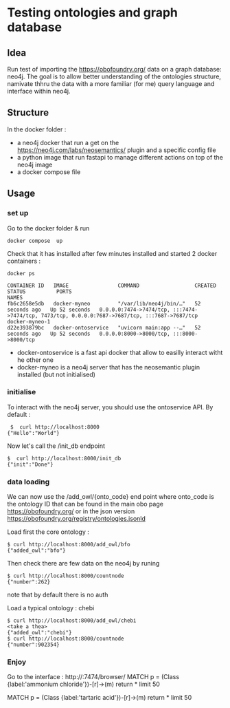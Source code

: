 # Testing ontologies and graph database

## Idea
Run test of importing the https://obofoundry.org/ data on a graph database: neo4j. The goal is to allow better understanding of the ontologies structure, namivate thhru the data with a more familiar (for me) query language and interface within neo4j.


## Structure
In the docker folder :

 - a neo4j docker that run a get on the https://neo4j.com/labs/neosemantics/ plugin and a specific config file 
 - a python image that run fastapi to manage different actions on top of the neo4j image
 - a docker compose file

## Usage

### set up
Go to the docker folder  & run 
````
docker compose  up
````

Check that it has installed after few minutes installed and started 2 docker containers : 

````
docker ps

CONTAINER ID   IMAGE                COMMAND                  CREATED          STATUS          PORTS                                                                                            NAMES
fb6c2658e5db   docker-myneo         "/var/lib/neo4j/bin/…"   52 seconds ago   Up 52 seconds   0.0.0.0:7474->7474/tcp, :::7474->7474/tcp, 7473/tcp, 0.0.0.0:7687->7687/tcp, :::7687->7687/tcp   docker-myneo-1
d22e393879bc   docker-ontoservice   "uvicorn main:app --…"   52 seconds ago   Up 52 seconds   0.0.0.0:8000->8000/tcp, :::8000->8000/tcp
````

 - docker-ontoservice is a fast api docker that allow to easilly interact witht he other one
 - docker-myneo is a neo4j server that has the neosemantic plugin installed (but not initialised)

 ### initialise

 To interact with the neo4j server, you should use the ontoservice API.
 By default : 

````
 $  curl http://localhost:8000
{"Hello":"World"}
````
Now let's call the /init_db endpoint
````
$  curl http://localhost:8000/init_db
{"init":"Done"}
````

### data loading

We can now use the /add_owl/{onto_code} end point where onto_code is the ontology ID  that can be found in the main obo page https://obofoundry.org/ or in the json version https://obofoundry.org/registry/ontologies.jsonld

Load first the core ontology : 

 ````
$ curl http://localhost:8000/add_owl/bfo
{"added_owl":"bfo"}
````

Then check there are few data on the neo4j by runing
````
$ curl http://localhost:8000/countnode
{"number":262}
````



 note that by default there is no auth

 Load a typical ontology : chebi

````
$ curl http://localhost:8000/add_owl/chebi
<take a thea>
{"added_owl":"chebi"}
$ curl http://localhost:8000/countnode
{"number":902354}
````

### Enjoy

 Go to the interface :
 http://<docker server>:7474/browser/
MATCH p = (Class {label:'ammonium chloride'})-[r]->(m) return * limit 50

MATCH p = (Class {label:'tartaric acid'})-[r]->(m) return * limit 50


